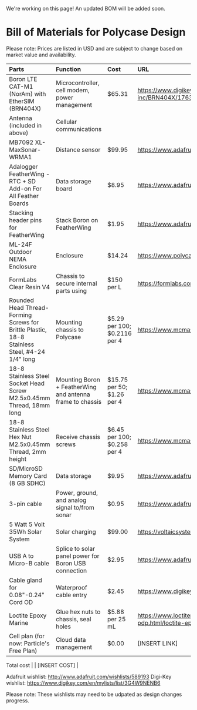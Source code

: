 We're working on this page! An updated BOM will be added soon.

# Bill of Materials for Polycase Design
Please note: Prices are listed in USD and are subject to change based on market value and availability.


Parts | Function | Cost | URL
| :---------------- | :------ | :---- | :---- |
Boron LTE CAT-M1 (NorAm) with EtherSIM (BRN404X) | Microcontroller, cell modem, power management | $65.31 | https://www.digikey.com/en/products/detail/particle-industries-inc/BRN404X/17632424
Antenna (included in above) | Cellular communications | |
MB7092 XL-MaxSonar-WRMA1 | Distance sensor | $99.95 | https://www.adafruit.com/product/1137
Adalogger FeatherWing - RTC + SD Add-on For All Feather Boards | Data storage board | $8.95 | https://www.adafruit.com/product/2922
Stacking header pins for FeatherWing | Stack Boron on FeatherWing | $1.95 | https://www.adafruit.com/product/2940
ML-24F Outdoor NEMA Enclosure | Enclosure | $14.24 | https://www.polycase.com/ml-24f
FormLabs Clear Resin V4 | Chassis to secure internal parts using | $150 per L | https://formlabs.com/store/materials/clear-resin-v4/
Rounded Head Thread-Forming Screws for Brittle Plastic, 18-8 Stainless Steel, #4-24 1/4" long | Mounting chassis to Polycase | $5.29 per 100; $0.2116 per 4 | https://www.mcmaster.com/97349A415/
18-8 Stainless Steel Socket Head Screw M2.5x0.45mm Thread, 18mm long | Mounting Boron + FeatherWing and antenna frame to chassis | $15.75 per 50; $1.26 per 4 | https://www.mcmaster.com/91292A028/
18-8 Stainless Steel Hex Nut M2.5x0.45mm Thread, 2mm height | Receive chassis screws | $6.45 per 100; $0.258 per 4 | https://www.mcmaster.com/91828A113/
SD/MicroSD Memory Card (8 GB SDHC) | Data storage | $9.95 | https://www.adafruit.com/product/1294
3-pin cable | Power, ground, and analog signal to/from sonar | $0.95 | https://www.adafruit.com/product/4721
5 Watt 5 Volt 35Wh Solar System | Solar charging | $99.00 | https://voltaicsystems.com/5-watt-5-volt-35wh-solar-system/
USB A to Micro-B cable | Splice to solar panel power for Boron USB connection | $2.95 | https://www.adafruit.com/product/592
Cable gland for 0.08"-0.24" Cord OD | Waterproof cable entry | $2.45 | https://www.digikey.com/en/products/detail/lapp/S2209/11200603
Loctite Epoxy Marine | Glue hex nuts to chassis, seal holes | $5.88 per 25 mL | https://www.loctiteproducts.com/products/central-pdp.html/loctite-epoxy-marine/SAP_0201OIL029V5.html
Cell plan (for now: Particle's Free Plan) | Cloud data management | $0.00 | [INSERT LINK]

Total cost | | [INSERT COST] |

Adafruit wishlist: http://www.adafruit.com/wishlists/589193
Digi-Key wishlist: https://www.digikey.com/en/mylists/list/3G4W9NENB6

Please note: These wishlists may need to be udpated as design changes progress.